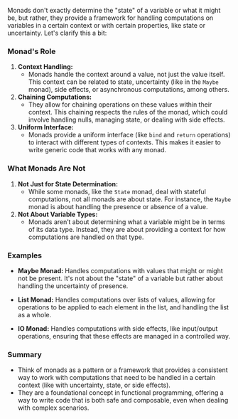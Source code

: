 Monads don't exactly determine the "state" of a variable or what it might be, but rather, they provide a framework for handling computations on variables in a certain context or with certain properties, like state or uncertainty. Let's clarify this a bit:

### Monad's Role
1. **Context Handling:**
    - Monads handle the context around a value, not just the value itself. This context can be related to state, uncertainty (like in the `Maybe` monad), side effects, or asynchronous computations, among others.
2. **Chaining Computations:**
    - They allow for chaining operations on these values within their context. This chaining respects the rules of the monad, which could involve handling nulls, managing state, or dealing with side effects.
3. **Uniform Interface:**
    - Monads provide a uniform interface (like `bind` and `return` operations) to interact with different types of contexts. This makes it easier to write generic code that works with any monad.

### What Monads Are Not
1. **Not Just for State Determination:**
    - While some monads, like the `State` monad, deal with stateful computations, not all monads are about state. For instance, the `Maybe` monad is about handling the presence or absence of a value.
2. **Not About Variable Types:**
    - Monads aren’t about determining what a variable might be in terms of its data type. Instead, they are about providing a context for how computations are handled on that type.

### Examples

- **Maybe Monad:** Handles computations with values that might or might not be present. It's not about the "state" of a variable but rather about handling the uncertainty of presence.
    
- **List Monad:** Handles computations over lists of values, allowing for operations to be applied to each element in the list, and handling the list as a whole.
    
- **IO Monad:** Handles computations with side effects, like input/output operations, ensuring that these effects are managed in a controlled way.
    

### Summary

- Think of monads as a pattern or a framework that provides a consistent way to work with computations that need to be handled in a certain context (like with uncertainty, state, or side effects).
- They are a foundational concept in functional programming, offering a way to write code that is both safe and composable, even when dealing with complex scenarios.